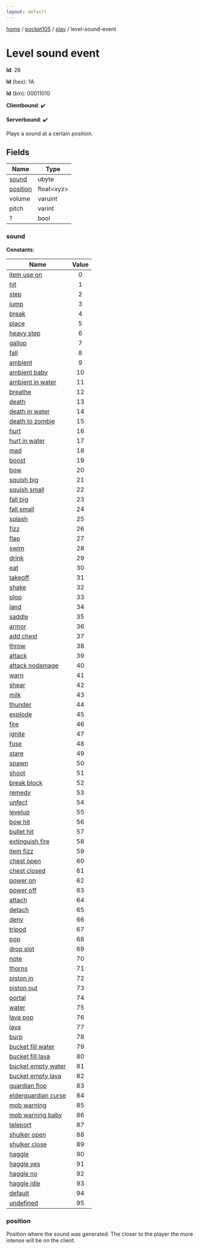 ```yaml
---
layout: default
---
```


[home](/)  /  [pocket105](/protocol/pocket105)  /  [play](/protocol/pocket105/play)  /  level-sound-event

# Level sound event

**Id**: 26

**Id** (hex): 1A

**Id** (bin): 00011010

**Clientbound**: ✔️

**Serverbound**: ✔️

Plays a sound at a certain position.

## Fields

Name | Type
---|---
[sound](#sound) | ubyte
[position](#position) | float&lt;xyz&gt;
volume | varuint
pitch | varint
? | bool

### sound

**Constants**:

Name | Value
---|:---:
[item use on](sound_item-use-on) | 0
[hit](sound_hit) | 1
[step](sound_step) | 2
[jump](sound_jump) | 3
[break](sound_break) | 4
[place](sound_place) | 5
[heavy step](sound_heavy-step) | 6
[gallop](sound_gallop) | 7
[fall](sound_fall) | 8
[ambient](sound_ambient) | 9
[ambient baby](sound_ambient-baby) | 10
[ambient in water](sound_ambient-in-water) | 11
[breathe](sound_breathe) | 12
[death](sound_death) | 13
[death in water](sound_death-in-water) | 14
[death to zombie](sound_death-to-zombie) | 15
[hurt](sound_hurt) | 16
[hurt in water](sound_hurt-in-water) | 17
[mad](sound_mad) | 18
[boost](sound_boost) | 19
[bow](sound_bow) | 20
[squish big](sound_squish-big) | 21
[squish small](sound_squish-small) | 22
[fall big](sound_fall-big) | 23
[fall small](sound_fall-small) | 24
[splash](sound_splash) | 25
[fizz](sound_fizz) | 26
[flap](sound_flap) | 27
[swim](sound_swim) | 28
[drink](sound_drink) | 29
[eat](sound_eat) | 30
[takeoff](sound_takeoff) | 31
[shake](sound_shake) | 32
[plop](sound_plop) | 33
[land](sound_land) | 34
[saddle](sound_saddle) | 35
[armor](sound_armor) | 36
[add chest](sound_add-chest) | 37
[throw](sound_throw) | 38
[attack](sound_attack) | 39
[attack nodamage](sound_attack-nodamage) | 40
[warn](sound_warn) | 41
[shear](sound_shear) | 42
[milk](sound_milk) | 43
[thunder](sound_thunder) | 44
[explode](sound_explode) | 45
[fire](sound_fire) | 46
[ignite](sound_ignite) | 47
[fuse](sound_fuse) | 48
[stare](sound_stare) | 49
[spawn](sound_spawn) | 50
[shoot](sound_shoot) | 51
[break block](sound_break-block) | 52
[remedy](sound_remedy) | 53
[unfect](sound_unfect) | 54
[levelup](sound_levelup) | 55
[bow hit](sound_bow-hit) | 56
[bullet hit](sound_bullet-hit) | 57
[extinguish fire](sound_extinguish-fire) | 58
[item fizz](sound_item-fizz) | 59
[chest open](sound_chest-open) | 60
[chest closed](sound_chest-closed) | 61
[power on](sound_power-on) | 62
[power off](sound_power-off) | 63
[attach](sound_attach) | 64
[detach](sound_detach) | 65
[deny](sound_deny) | 66
[tripod](sound_tripod) | 67
[pop](sound_pop) | 68
[drop slot](sound_drop-slot) | 69
[note](sound_note) | 70
[thorns](sound_thorns) | 71
[piston in](sound_piston-in) | 72
[piston out](sound_piston-out) | 73
[portal](sound_portal) | 74
[water](sound_water) | 75
[lava pop](sound_lava-pop) | 76
[lava](sound_lava) | 77
[burp](sound_burp) | 78
[bucket fill water](sound_bucket-fill-water) | 79
[bucket fill lava](sound_bucket-fill-lava) | 80
[bucket empty water](sound_bucket-empty-water) | 81
[bucket empty lava](sound_bucket-empty-lava) | 82
[guardian flop](sound_guardian-flop) | 83
[elderguardian curse](sound_elderguardian-curse) | 84
[mob warning](sound_mob-warning) | 85
[mob warning baby](sound_mob-warning-baby) | 86
[teleport](sound_teleport) | 87
[shulker open](sound_shulker-open) | 88
[shulker close](sound_shulker-close) | 89
[haggle](sound_haggle) | 90
[haggle yes](sound_haggle-yes) | 91
[haggle no](sound_haggle-no) | 92
[haggle idle](sound_haggle-idle) | 93
[default](sound_default) | 94
[undefined](sound_undefined) | 95

### position

Position where the sound was generated. The closer to the player the more intense will be on the client.

